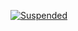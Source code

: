 [![Suspended](https://img.shields.io/badge/status-mergeWithWhatIsDYAMAND-red)](https://www.repostatus.org/#suspended)
